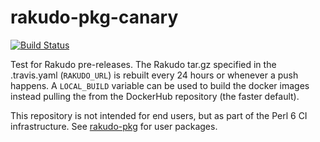 # rakudo-pkg-canary

[![Build Status](https://travis-ci.org/nxadm/rakudo-pkg-canary.svg?branch=master)](https://travis-ci.org/nxadm/rakudo-pkg-canary)

Test for Rakudo pre-releases. The Rakudo tar.gz specified in
the .travis.yaml (`RAKUDO_URL`) is rebuilt every 24 hours or whenever a
push happens. A `LOCAL_BUILD` variable can be used to build the docker images
instead pulling the from the DockerHub repository (the faster default).

This repository is not intended for end users, but as part of the Perl 6 CI
infrastructure. See [rakudo-pkg](https://github.com/nxadm/) for user packages.

